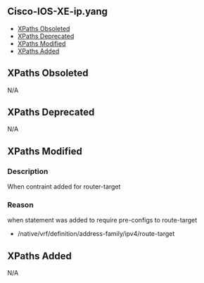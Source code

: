 ## Cisco-IOS-XE-ip.yang


- [XPaths Obsoleted](#xpaths-obsoleted)
- [XPaths Deprecated](#xpaths-deprecated)
- [XPaths Modified](#xpaths-modified)
- [XPaths Added](#xpaths-added)

## XPaths Obsoleted

N/A

## XPaths Deprecated

N/A

## XPaths Modified

### Description

When contraint added for router-target

### Reason

when statement was added to require pre-configs to route-target

- /native/vrf/definition/address-family/ipv4/route-target

## XPaths Added

N/A
